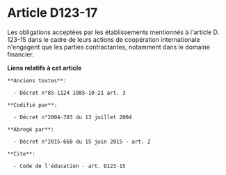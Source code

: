 # Article D123-17

Les obligations acceptées par les établissements mentionnés à l'article D. 123-15 dans le cadre de leurs actions de
coopération internationale n'engagent que les parties contractantes, notamment dans le domaine financier.

**Liens relatifs à cet article**

	**Anciens textes**:

	  - Décret n°85-1124 1985-10-21 art. 3

	**Codifié par**:

	  - Décret n°2004-703 du 13 juillet 2004

	**Abrogé par**:

	  - Décret n°2015-668 du 15 juin 2015 - art. 2

	**Cite**:

	  - Code de l'éducation - art. D123-15
